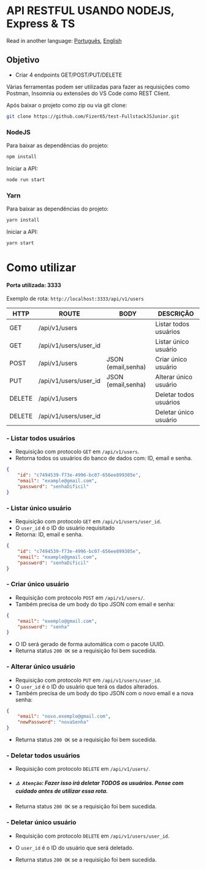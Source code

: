 
# API RESTFUL USANDO NODEJS, Express & TS

Read in another language: [Português](README.md), [English](README.en-US.md)

## Objetivo
- Criar 4 endpoints GET/POST/PUT/DELETE

Várias ferramentas podem ser utilizadas para fazer as requisições como Postman, Insomnia ou extensões do VS Code como REST Client.

Após baixar o projeto como zip ou via git clone:
```sh
git clone https://github.com/Fizer65/test-FullstackJSJunior.git
```

### NodeJS
Para baixar as dependências do projeto:
```sh
npm install
```

Iniciar a API:
```sh
node run start
```
### Yarn
Para baixar as dependências do projeto:
```sh
yarn install
```

Iniciar a API:
```sh
yarn start
```

# Como utilizar
#### Porta utilizada: 3333
Exemplo de rota: `http://localhost:3333/api/v1/users` 

|  HTTP  |        	ROUTE          |	        BODY        |	        DESCRIÇÃO        |
|--------|-------------------------|----------------------|--------------------------|
| GET    |	/api/v1/users          |	              	    |  Listar todos usuários   | 
| GET    |	/api/v1/users/user_id  |		    	            |  Listar único usuário    |
| POST   |	/api/v1/users          |  JSON (email,senha) 	|	 Criar único usuário     |
| PUT    |	/api/v1/users/user_id  |  JSON (email,senha)  |  Alterar único usuário   |
| DELETE |	/api/v1/users	         |	                    |  Deletar todos usuários  |
| DELETE |  /api/v1/users/user_id  |		                 	|  Deletar único usuário   |

### - Listar todos usuários
- Requisição com protocolo `GET` em `/api/v1/users`.
- Retorna todos os usuários do banco de dados com: ID, email e senha.
```json
{
	"id": "c7494539-f73e-4996-bc07-656ee899305e",
	"email": "example@gmail.com",
	"password": "senhaDificil"
}
```

### - Listar único usuário
- Requisição com protocolo `GET` em `/api/v1/users/user_id`.
- O `user_id` é o ID do usuário requisitado
- Retorna: ID, email e senha.
```json
{
	"id": "c7494539-f73e-4996-bc07-656ee899305e",
	"email": "example@gmail.com",
	"password": "senhaDificil"
}
```

### - Criar único usuário
- Requisição com protocolo `POST` em `/api/v1/users/`.
- Também precisa de um body do tipo JSON com email e senha:
```json
{
	"email": "exemplo@gmail.com",
	"password": "senha"
}
```
- O ID será gerado de forma automática com o pacote UUID.
- Returna status `200 OK` se a requisição foi bem sucedida.

### - Alterar único usuário
- Requisição com protocolo `PUT` em `/api/v1/users/user_id`. 
- O `user_id` é o ID do usuário que terá os dados alterados.
- Também precisa de um body do tipo JSON com o novo email e a nova senha:

```json
{
	"email": "novo.exemplo@gmail.com",
	"newPassword": "novaSenha"
}
```
- Returna status `200 OK` se a requisição foi bem sucedida.

### - Deletar todos usuários
- Requisição com protocolo `DELETE` em `/api/v1/users/`. 
- ##### `⚠️ Atenção`: Fazer isso irá deletar TODOS os usuários. Pense com cuidado antes de utilizar essa rota.

- Returna status `200 OK` se a requisição foi bem sucedida.

### - Deletar único usuário
- Requisição com protocolo `DELETE` em `/api/v1/users/user_id`.
- O `user_id` é o ID do usuário que será deletado.

- Returna status `200 OK` se a requisição foi bem sucedida.